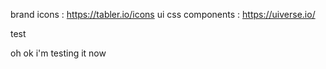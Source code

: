 brand icons : https://tabler.io/icons
ui css components : https://uiverse.io/

test

oh ok i'm testing it now
